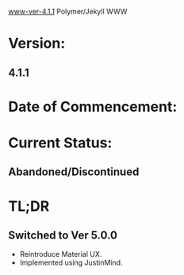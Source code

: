  www-ver-4.1.1
Polymer/Jekyll WWW

# Version:
## 4.1.1

# Date of Commencement:
## 

# Current Status:
## Abandoned/Discontinued

# TL;DR
## Switched to Ver 5.0.0
* Reintroduce Material UX.
* Implemented using JustinMind.

